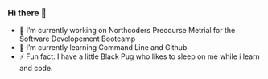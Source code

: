 ### Hi there 👋

- 🔭 I’m currently working on Northcoders Precourse Metrial for the Software Developement Bootcamp
- 🌱 I’m currently learning Command Line and Github
- ⚡ Fun fact: I have a little Black Pug who likes to sleep on me while i learn and code. 
<!--
**J-PWalk/J-PWalk** is a ✨ _special_ ✨ repository because its `README.md` (this file) appears on your GitHub profile.

Here are some ideas to get you started:

- 🔭 I’m currently working on Northcoders Precourse Metrial for the Software Developement Bootcamp
- 🌱 I’m currently learning Command Line and Github
- ⚡ Fun fact: I have a little Black Pug who likes to sleep on me while i learn and code. 
-->
